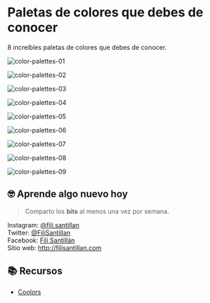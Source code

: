 # Paletas de colores que debes de conocer

8 increíbles paletas de colores que debes de conocer.

![color-palettes-01](./color-palettes-01.png)

![color-palettes-02](./color-palettes-02.png)

![color-palettes-03](./color-palettes-03.png)

![color-palettes-04](./color-palettes-04.png)

![color-palettes-05](./color-palettes-05.png)

![color-palettes-06](./color-palettes-06.png)

![color-palettes-07](./color-palettes-07.png)

![color-palettes-08](./color-palettes-08.png)

![color-palettes-09](./color-palettes-09.png)

## 🤓 Aprende algo nuevo hoy

> Comparto los **bits** al menos una vez por semana.

Instagram: [@fili.santillan](https://www.instagram.com/fili.santillan/)  
Twitter: [@FiliSantillan](https://twitter.com/FiliSantillan)  
Facebook: [Fili Santillán](https://www.facebook.com/FiliSantillan96/)  
Sitio web: http://filisantillan.com

## 📚 Recursos

-   [Coolors](https://coolors.co/)
